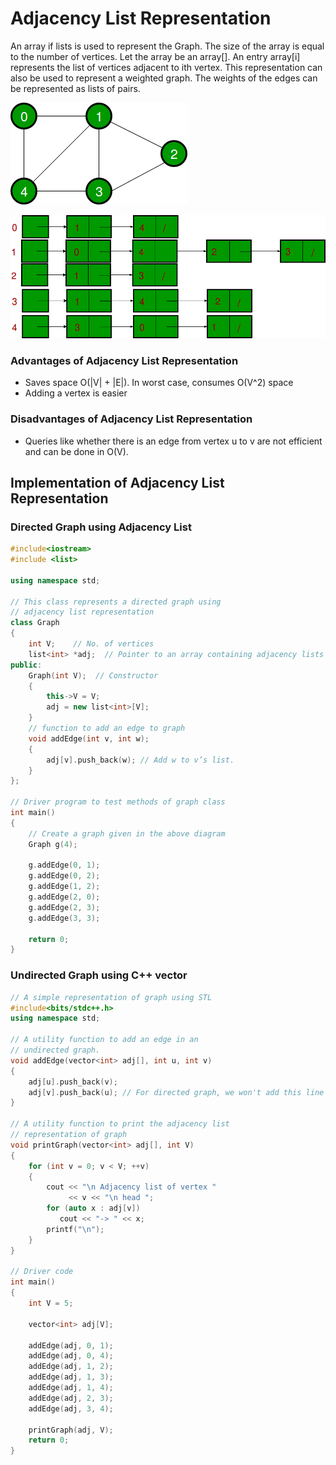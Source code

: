 # Adjacency List Representation

An array if lists is used to represent the Graph. The size of the array is equal to the number of vertices. Let the array be an array\[\]. An entry array\[i\] represents the list of vertices adjacent to ith vertex. This representation can also be used to represent a weighted graph. The weights of the edges can be represented as lists of pairs.

![](../../../.gitbook/assets/image%20%288%29.png)

![Adjacency List Representation](../../../.gitbook/assets/image%20%2812%29.png)

### Advantages of Adjacency List Representation

* Saves space O\(\|V\| + \|E\|\). In worst case, consumes O\(V^2\) space
* Adding a vertex is easier

### Disadvantages of Adjacency List Representation

* Queries like whether there is an edge from vertex u to v are not efficient and can be done in O\(V\).

## Implementation of Adjacency List Representation

### Directed Graph using Adjacency List

```cpp
#include<iostream>
#include <list>
 
using namespace std;
 
// This class represents a directed graph using
// adjacency list representation
class Graph
{
    int V;    // No. of vertices
    list<int> *adj;  // Pointer to an array containing adjacency lists
public:
    Graph(int V);  // Constructor
    {
        this->V = V;
        adj = new list<int>[V];
    } 
    // function to add an edge to graph
    void addEdge(int v, int w);
    {
        adj[v].push_back(w); // Add w to v’s list.
    }    
};

// Driver program to test methods of graph class
int main()
{
    // Create a graph given in the above diagram
    Graph g(4);
    
    g.addEdge(0, 1);
    g.addEdge(0, 2);
    g.addEdge(1, 2);
    g.addEdge(2, 0);
    g.addEdge(2, 3);
    g.addEdge(3, 3);
 
    return 0;
}
```

### Undirected Graph using C++ vector

```cpp
// A simple representation of graph using STL
#include<bits/stdc++.h>
using namespace std;
 
// A utility function to add an edge in an
// undirected graph.
void addEdge(vector<int> adj[], int u, int v)
{
    adj[u].push_back(v);
    adj[v].push_back(u); // For directed graph, we won't add this line
}
 
// A utility function to print the adjacency list
// representation of graph
void printGraph(vector<int> adj[], int V)
{
    for (int v = 0; v < V; ++v)
    {
        cout << "\n Adjacency list of vertex "
             << v << "\n head ";
        for (auto x : adj[v])
           cout << "-> " << x;
        printf("\n");
    }
}
 
// Driver code
int main()
{
    int V = 5;
    
    vector<int> adj[V];
    
    addEdge(adj, 0, 1);
    addEdge(adj, 0, 4);
    addEdge(adj, 1, 2);
    addEdge(adj, 1, 3);
    addEdge(adj, 1, 4);
    addEdge(adj, 2, 3);
    addEdge(adj, 3, 4);
    
    printGraph(adj, V);
    return 0;
}
```

